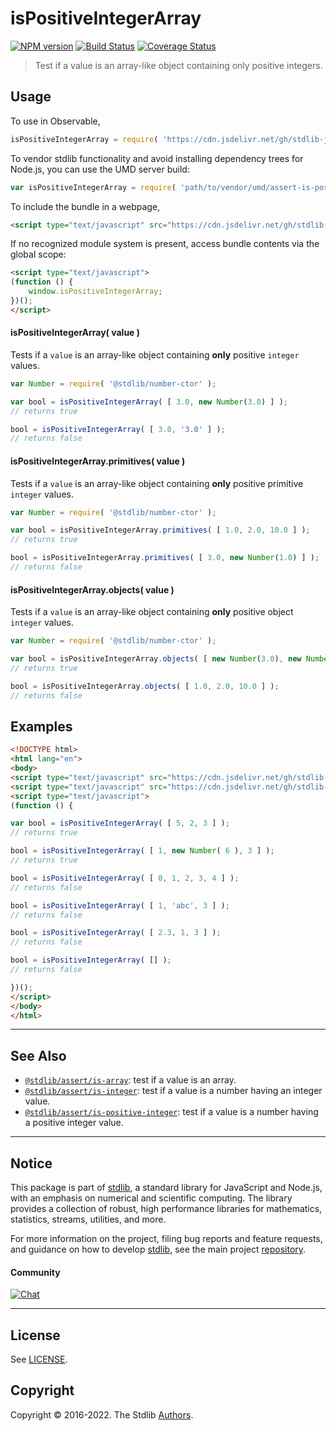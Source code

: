 <!--

@license Apache-2.0

Copyright (c) 2018 The Stdlib Authors.

Licensed under the Apache License, Version 2.0 (the "License");
you may not use this file except in compliance with the License.
You may obtain a copy of the License at

   http://www.apache.org/licenses/LICENSE-2.0

Unless required by applicable law or agreed to in writing, software
distributed under the License is distributed on an "AS IS" BASIS,
WITHOUT WARRANTIES OR CONDITIONS OF ANY KIND, either express or implied.
See the License for the specific language governing permissions and
limitations under the License.

-->

# isPositiveIntegerArray

[![NPM version][npm-image]][npm-url] [![Build Status][test-image]][test-url] [![Coverage Status][coverage-image]][coverage-url] <!-- [![dependencies][dependencies-image]][dependencies-url] -->

> Test if a value is an array-like object containing only positive integers.



<section class="usage">

## Usage

To use in Observable,

```javascript
isPositiveIntegerArray = require( 'https://cdn.jsdelivr.net/gh/stdlib-js/assert-is-positive-integer-array@umd/browser.js' )
```

To vendor stdlib functionality and avoid installing dependency trees for Node.js, you can use the UMD server build:

```javascript
var isPositiveIntegerArray = require( 'path/to/vendor/umd/assert-is-positive-integer-array/index.js' )
```

To include the bundle in a webpage,

```html
<script type="text/javascript" src="https://cdn.jsdelivr.net/gh/stdlib-js/assert-is-positive-integer-array@umd/browser.js"></script>
```

If no recognized module system is present, access bundle contents via the global scope:

```html
<script type="text/javascript">
(function () {
    window.isPositiveIntegerArray;
})();
</script>
```

#### isPositiveIntegerArray( value )

Tests if a `value` is an array-like object containing **only** positive `integer` values.

<!-- eslint-disable no-new-wrappers -->

```javascript
var Number = require( '@stdlib/number-ctor' );

var bool = isPositiveIntegerArray( [ 3.0, new Number(3.0) ] );
// returns true

bool = isPositiveIntegerArray( [ 3.0, '3.0' ] );
// returns false
```

#### isPositiveIntegerArray.primitives( value )

Tests if a `value` is an array-like object containing **only** positive primitive `integer` values.

<!-- eslint-disable no-new-wrappers -->

```javascript
var Number = require( '@stdlib/number-ctor' );

var bool = isPositiveIntegerArray.primitives( [ 1.0, 2.0, 10.0 ] );
// returns true

bool = isPositiveIntegerArray.primitives( [ 3.0, new Number(1.0) ] );
// returns false
```

#### isPositiveIntegerArray.objects( value )

Tests if a `value` is an array-like object containing **only** positive object `integer` values.

<!-- eslint-disable no-new-wrappers, max-len -->

```javascript
var Number = require( '@stdlib/number-ctor' );

var bool = isPositiveIntegerArray.objects( [ new Number(3.0), new Number(1.0) ] );
// returns true

bool = isPositiveIntegerArray.objects( [ 1.0, 2.0, 10.0 ] );
// returns false
```

</section>

<!-- /.usage -->

<section class="examples">

## Examples

<!-- eslint-disable no-new-wrappers -->

<!-- eslint no-undef: "error" -->

```html
<!DOCTYPE html>
<html lang="en">
<body>
<script type="text/javascript" src="https://cdn.jsdelivr.net/gh/stdlib-js/number-ctor@umd/browser.js"></script>
<script type="text/javascript" src="https://cdn.jsdelivr.net/gh/stdlib-js/assert-is-positive-integer-array@umd/browser.js"></script>
<script type="text/javascript">
(function () {

var bool = isPositiveIntegerArray( [ 5, 2, 3 ] );
// returns true

bool = isPositiveIntegerArray( [ 1, new Number( 6 ), 3 ] );
// returns true

bool = isPositiveIntegerArray( [ 0, 1, 2, 3, 4 ] );
// returns false

bool = isPositiveIntegerArray( [ 1, 'abc', 3 ] );
// returns false

bool = isPositiveIntegerArray( [ 2.3, 1, 3 ] );
// returns false

bool = isPositiveIntegerArray( [] );
// returns false

})();
</script>
</body>
</html>
```

</section>

<!-- /.examples -->

<!-- Section for related `stdlib` packages. Do not manually edit this section, as it is automatically populated. -->

<section class="related">

* * *

## See Also

-   <span class="package-name">[`@stdlib/assert/is-array`][@stdlib/assert/is-array]</span><span class="delimiter">: </span><span class="description">test if a value is an array.</span>
-   <span class="package-name">[`@stdlib/assert/is-integer`][@stdlib/assert/is-integer]</span><span class="delimiter">: </span><span class="description">test if a value is a number having an integer value.</span>
-   <span class="package-name">[`@stdlib/assert/is-positive-integer`][@stdlib/assert/is-positive-integer]</span><span class="delimiter">: </span><span class="description">test if a value is a number having a positive integer value.</span>

</section>

<!-- /.related -->

<!-- Section for all links. Make sure to keep an empty line after the `section` element and another before the `/section` close. -->


<section class="main-repo" >

* * *

## Notice

This package is part of [stdlib][stdlib], a standard library for JavaScript and Node.js, with an emphasis on numerical and scientific computing. The library provides a collection of robust, high performance libraries for mathematics, statistics, streams, utilities, and more.

For more information on the project, filing bug reports and feature requests, and guidance on how to develop [stdlib][stdlib], see the main project [repository][stdlib].

#### Community

[![Chat][chat-image]][chat-url]

---

## License

See [LICENSE][stdlib-license].


## Copyright

Copyright &copy; 2016-2022. The Stdlib [Authors][stdlib-authors].

</section>

<!-- /.stdlib -->

<!-- Section for all links. Make sure to keep an empty line after the `section` element and another before the `/section` close. -->

<section class="links">

[npm-image]: http://img.shields.io/npm/v/@stdlib/assert-is-positive-integer-array.svg
[npm-url]: https://npmjs.org/package/@stdlib/assert-is-positive-integer-array

[test-image]: https://github.com/stdlib-js/assert-is-positive-integer-array/actions/workflows/test.yml/badge.svg?branch=main
[test-url]: https://github.com/stdlib-js/assert-is-positive-integer-array/actions/workflows/test.yml?query=branch:main

[coverage-image]: https://img.shields.io/codecov/c/github/stdlib-js/assert-is-positive-integer-array/main.svg
[coverage-url]: https://codecov.io/github/stdlib-js/assert-is-positive-integer-array?branch=main

<!--

[dependencies-image]: https://img.shields.io/david/stdlib-js/assert-is-positive-integer-array.svg
[dependencies-url]: https://david-dm.org/stdlib-js/assert-is-positive-integer-array/main

-->

[chat-image]: https://img.shields.io/gitter/room/stdlib-js/stdlib.svg
[chat-url]: https://gitter.im/stdlib-js/stdlib/

[stdlib]: https://github.com/stdlib-js/stdlib

[stdlib-authors]: https://github.com/stdlib-js/stdlib/graphs/contributors

[umd]: https://github.com/umdjs/umd
[es-module]: https://developer.mozilla.org/en-US/docs/Web/JavaScript/Guide/Modules

[deno-url]: https://github.com/stdlib-js/assert-is-positive-integer-array/tree/deno
[umd-url]: https://github.com/stdlib-js/assert-is-positive-integer-array/tree/umd
[esm-url]: https://github.com/stdlib-js/assert-is-positive-integer-array/tree/esm
[branches-url]: https://github.com/stdlib-js/assert-is-positive-integer-array/blob/main/branches.md

[stdlib-license]: https://raw.githubusercontent.com/stdlib-js/assert-is-positive-integer-array/main/LICENSE

<!-- <related-links> -->

[@stdlib/assert/is-array]: https://github.com/stdlib-js/assert-is-array/tree/umd

[@stdlib/assert/is-integer]: https://github.com/stdlib-js/assert-is-integer/tree/umd

[@stdlib/assert/is-positive-integer]: https://github.com/stdlib-js/assert-is-positive-integer/tree/umd

<!-- </related-links> -->

</section>

<!-- /.links -->
